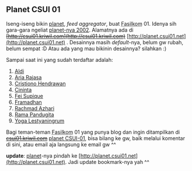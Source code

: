 ## Planet CSUI 01

Iseng-iseng bikin [planet](http://planetplanet.org), *feed aggregator*, buat <abbr title="Fakultas Ilmu Komputer">Fasilkom</abbr> 01. Idenya sih gara-gara ngeliat [planet-nya 2002](http://planet.csui02.net). Alamatnya ada di <del>[http://csui01.kriwil.com](http://csui01.kriwil.com)</del>
[http://planet.csui01.net](http://planet.csui01.net)
. Desainnya masih *default*-nya, belum gw rubah, belum sempat :D Atau ada yang mau bikinin desainnya? silahkan :)

Sampai saat ini yang sudah terdaftar adalah:

1. [Aldi](http://kriwil.com)
2. [Aria Rajasa](http://rajasa.com)
3. [Cristiono Hendrawan](http://hendra.birumerah.com)
4. [Cininta](http://nooxie.blogspot.com)
5. [Fei Supique](http://supique.blogspot.com)
6. [Framadhan](http://framboze.blogspot.com)
7. [Rachmad Azhari](http://spawn-blogger.blogspot.com)
8. [Rama Pandugita](http://ramskie.blogspot.com)
9. [Yoga Lestyaningrum](http://yogalesty.blogspot.com)

Bagi teman-teman <abbr title="Fakultas Ilmu Komputer">Fasilkom</abbr> 01 yang punya blog dan ingin ditampilkan di
<del>[csui01.kriwil.com](http://csui01.kriwil.com)</del>
[planet CSUI-01](http://planet.csui01.net), bisa bilang ke gw, baik melalui komentar di sini, atau email aja langsung ke email gw ^^

**update**: [planet](http://planetplanet.org)-nya pindah ke
[http://planet.csui01.net](http://planet.csui01.net). Jadi update bookmark-nya yah ^^

<!-- {"time": "2005-04-10 03:22:56", "title": "Planet CSUI 01"} -->
